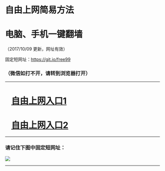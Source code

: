 ﻿# 自由上网简易方法

# 电脑、手机一键翻墙

（2017/10/09 更新，网址有效）

固定短网址：https://git.io/free99

### （微信如打不开，请转到浏览器打开）


***





# &nbsp;&nbsp; <a href="http://ft2182521054.fwq-tz-1001.info/fwqtz01.html?t=100900128682 " target="_blank">自由上网入口1</a>
# &nbsp;&nbsp; <a href="http://ft1452419667.fwq-tz-1002.info/fwqtz02.html?t=100900116696 " target="_blank">自由上网入口2</a>
***

### 请记住下图中固定短网址：

<img src="https://s3-us-west-2.amazonaws.com/fwq-1001/yjfq-20170905okok.png" /> 


***

